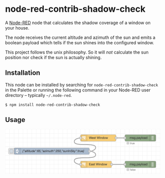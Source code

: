 # node-red-contrib-shadow-check

A [Node-RED](http://nodered.org/) node that calculates the shadow coverage of a window on your house.

The node receives the current altitude and azimuth of the sun and emits a boolean payload which tells if the sun shines into the configured window.

This project follows the unix philosophy. So it will *not* calculate the sun position nor check if the sun is actually shining.

## Installation

This node can be installed by searching for `node-red-contrib-shadow-check` in the Palette or running the following command in your Node-RED user directory – typically `~/.node-red`.

```
$ npm install node-red-contrib-shadow-check
```

## Usage

![usage example](./assets/example.png)
